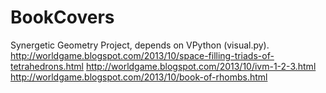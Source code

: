 BookCovers
==========

Synergetic Geometry Project, depends on VPython (visual.py). 
http://worldgame.blogspot.com/2013/10/space-filling-triads-of-tetrahedrons.html
http://worldgame.blogspot.com/2013/10/ivm-1-2-3.html
http://worldgame.blogspot.com/2013/10/book-of-rhombs.html

